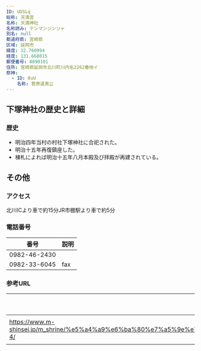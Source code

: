 ```yaml
---
ID: UDSLq
総称: 天満宮
名称: 天満神社
名称読み: テンマンジンジャ
別名: null
都道府県: 宮崎県
区域: 延岡市
緯度: 32.760994
経度: 131.668015
郵便番号: 8890101
住所: 宮崎県延岡市北川町川内名2262番地イ
祭神:
  - ID: 0uU
    名称: 菅原道真公
---
```


## 下塚神社の歴史と詳細

### 歴史

- 明治四年当村の村社下塚神社に合祀された。
- 明治十五年再復鎮座した。
- 棟札によれば明治十五年八月本殿及び拝殿が再建されている。

## その他

### アクセス

北川ICより車で約15分JR市棚駅より車で約5分

### 電話番号

| 番号         | 説明 |
| ------------ | ---- |
| 0982-46-2430 |      |
| 0982-33-6045 | fax  |

### 参考URL

| URL                                                                                                                                                                                                                       | 説明   |
| ------------------------------------------------------------------------------------------------------------------------------------------------------------------------------------------------------------------------- | ------ |
| https://www.m-shinsei.jp/m_shrine/%e5%a4%a9%e6%ba%80%e7%a5%9e%e7%a4%be%ef%bc%88%e3%81%a6%e3%82%93%e3%81%be%e3%82%93%e3%81%98%e3%82%93%e3%81%98%e3%82%83%ef%bc%89%e5%8c%97%e5%b7%9d%e7%94%ba%e5%b7%9d%e5%86%85%e5%90%8d-4/ | 神社庁 |
